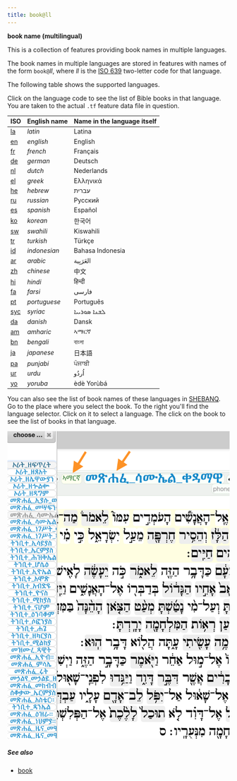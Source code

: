 ```yaml
---
title: book@ll
---
```


**book name (multilingual)**

This is a collection of features providing book names in multiple languages.

The book names in multiple languages are stored in features with names of the form `book@`*ll*,
where *ll* is the
[ISO 639](https://nl.wikipedia.org/wiki/ISO_639)
two-letter code for that language.

The following table shows the supported languages.

Click on the language code to see the list of Bible books in that language.
You are taken to the actual `.tf` feature data file in question.

ISO | English name | Name in the language itself
-- | --- | ---
[la](https://github.com/ETCBC/bhsa/blob/master/tf/c/book%40la.tf) | *latin* | Latina
[en](https://github.com/ETCBC/bhsa/blob/master/tf/c/book%40en.tf) | *english* | English
[fr](https://github.com/ETCBC/bhsa/blob/master/tf/c/book%40fr.tf) | *french* | Français
[de](https://github.com/ETCBC/bhsa/blob/master/tf/c/book%40de.tf) | *german* | Deutsch
[nl](https://github.com/ETCBC/bhsa/blob/master/tf/c/book%40nl.tf) | *dutch* | Nederlands
[el](https://github.com/ETCBC/bhsa/blob/master/tf/c/book%40el.tf) | *greek* | Ελληνικά
[he](https://github.com/ETCBC/bhsa/blob/master/tf/c/book%40he.tf) | *hebrew* | עברית
[ru](https://github.com/ETCBC/bhsa/blob/master/tf/c/book%40ru.tf) | *russian* | Русский
[es](https://github.com/ETCBC/bhsa/blob/master/tf/c/book%40es.tf) | *spanish* | Español
[ko](https://github.com/ETCBC/bhsa/blob/master/tf/c/book%40ko.tf) | *korean* | 한국어
[sw](https://github.com/ETCBC/bhsa/blob/master/tf/c/book%40sw.tf) | *swahili* | Kiswahili
[tr](https://github.com/ETCBC/bhsa/blob/master/tf/c/book%40tr.tf) | *turkish* | Türkçe
[id](https://github.com/ETCBC/bhsa/blob/master/tf/c/book%40id.tf) | *indonesian* | Bahasa Indonesia
[ar](https://github.com/ETCBC/bhsa/blob/master/tf/c/book%40ar.tf) | *arabic* | العَرَبِية
[zh](https://github.com/ETCBC/bhsa/blob/master/tf/c/book%40zh.tf) | *chinese* | 中文
[hi](https://github.com/ETCBC/bhsa/blob/master/tf/c/book%40hi.tf) | *hindi* | हिन्दी
[fa](https://github.com/ETCBC/bhsa/blob/master/tf/c/book%40fa.tf) | *farsi* | فارسی
[pt](https://github.com/ETCBC/bhsa/blob/master/tf/c/book%40pt.tf) | *portuguese* | Português
[syc](https://github.com/ETCBC/bhsa/blob/master/tf/c/book%40syc.tf) | *syriac* | ܠܫܢܐ ܣܘܪܝܝܐ
[da](https://github.com/ETCBC/bhsa/blob/master/tf/c/book%40da.tf) | *danish* | Dansk
[am](https://github.com/ETCBC/bhsa/blob/master/tf/c/book%40am.tf) | *amharic* | ኣማርኛ
[bn](https://github.com/ETCBC/bhsa/blob/master/tf/c/book%40bn.tf) | *bengali* | বাংলা
[ja](https://github.com/ETCBC/bhsa/blob/master/tf/c/book%40ja.tf) | *japanese* | 日本語
[pa](https://github.com/ETCBC/bhsa/blob/master/tf/c/book%40pa.tf) | *punjabi* | ਪੰਜਾਬੀ
[ur](https://github.com/ETCBC/bhsa/blob/master/tf/c/book%40ur.tf) | *urdu* | اُردُو
[yo](https://github.com/ETCBC/bhsa/blob/master/tf/c/book%40yo.tf) | *yoruba* | èdè Yorùbá

You can also see the list of book names of these languages in [SHEBANQ](https://shebanq.ancient-data.org).
Go to the place where you select the book. To the right you'll find the language selector.
Click on it to select a language.
The click on the book to see the list of books in that language.

![shb-books](../images/shb-books.png)

##### See also

* [book](book.md)
